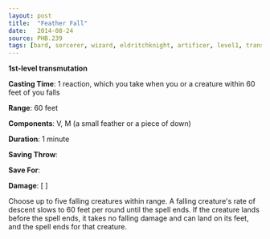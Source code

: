 ```yaml
---
layout: post
title:  "Feather Fall"
date:   2014-08-24
source: PHB.239
tags: [bard, sorcerer, wizard, eldritchknight, artificer, level1, transmutation]
---
```


**1st-level transmutation**

**Casting Time**: 1 reaction, which you take when you or a creature within 60 feet of you falls

**Range**: 60 feet

**Components**: V, M (a small feather or a piece of down)

**Duration**: 1 minute

**Saving Throw**:

**Save For**:

**Damage**: [ ]

Choose up to five falling creatures within range. A falling creature's rate of descent slows to 60 feet per round until the spell ends. If the creature lands before the spell ends, it takes no falling damage and can land on its feet, and the spell ends for that creature.